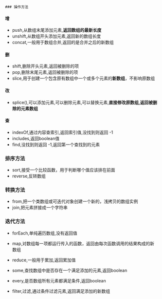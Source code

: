 	### 操作方法

#### 增

- push,从数组末尾添加元素,**返回数组的最新长度**
- unshift,从数组开头添加元素,返回新的数组长度
- concat,一般用于数组合并,返回的是合并之后的新数组

#### 删

- shift,删除开头元素,返回被删除的项
- pop,删除末尾元素,返回被删除的项
- slice,用于创建一个包含原有数组中一个或多个元素的**新数组**，不影响原数组

#### 改

- splice(),可以添加元素,可以删除元素,可以替换元素,**直接修改原数组,返回被删除的元素数组**

#### 查

- indexOf,通过内容查索引,返回索引值,没找到则返回 -1
- includes,返回boolean值
- find,没找到则返回 -1,返回第一个查找到的元素

### 排序方法

- sort,接受一个比较函数，用于判断哪个值应该排在前面
- reverse,反转数组

### 转换方法

- from,把一个类数组或可迭代对象创建一个新的，浅拷贝的数组实例
- join,把元素拼接成一个字符串

### 迭代方法

- forEach,单纯遍历数组,没有返回值
- map,对数组每一项都运行传入的函数，返回由每次函数调用的结果构成的新数组
- reduce,一般用于累加,返回累加值

- some,查找数组中是否存在一个满足添加的元素,返回boolean
- every,是否数组所有元素都满足条件,返回boolean
- filter,过滤,通过条件过滤元素,返回满足添加的新数组